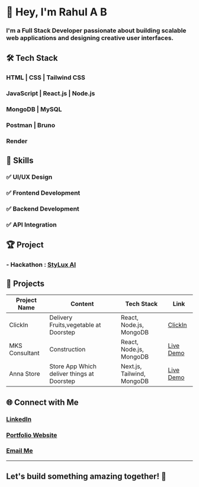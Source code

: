 # 👋 Hey, I'm Rahul A B

### I'm a **Full Stack Developer** passionate about building scalable web applications and designing creative user interfaces.

## 🛠️ Tech Stack
### HTML | CSS | Tailwind CSS
### JavaScript | React.js | Node.js
### MongoDB | MySQL 
### Postman | Bruno
### Render

## 🎯 Skills
### ✅ UI/UX Design
### ✅ Frontend Development
### ✅ Backend Development
### ✅ API Integration


## 🏆 Project
### - Hackathon : [StyLux AI](https://stylux-ai.vercel.app)


## 🌟 Projects
| Project Name          | Content       | Tech Stack         |    Link        |  
|----------------|-----------------|-----------------|------------------|
| ClickIn |Delivery Fruits,vegetable at Doorstep| React, Node.js, MongoDB |     [ClickIn](link-here) |
| MKS Consultant | Construction | React, Node.js, MongoDB |     [Live Demo](link-here) |
| Anna Store | Store App Which deliver things at Doorstep | Next.js, Tailwind, MongoDB |     [Live Demo](link-here) |


## 🌐 Connect with Me
### [LinkedIn](https://linkedin.com/in/rahulab14)  
### [Portfolio Website](https://your-portfolio-link.com)  
### [Email Me](mailto:rahulab1402@gmail.com)

---
## **Let's build something amazing together! 🚀**
